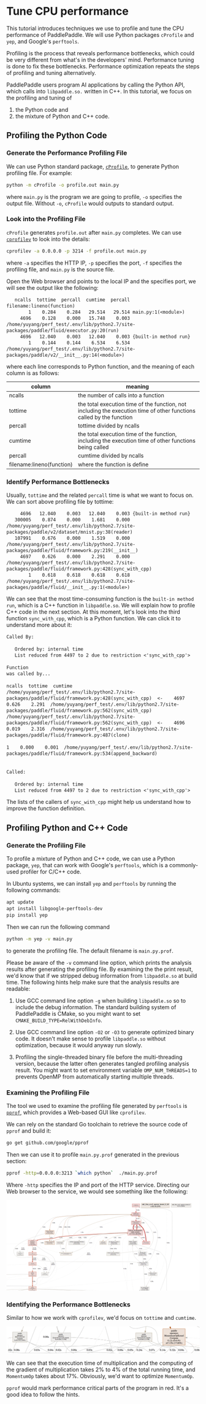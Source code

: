 # Tune CPU performance

This tutorial introduces techniques we use to profile and tune the
CPU performance of PaddlePaddle.  We will use Python packages
`cProfile` and `yep`, and Google's `perftools`.

Profiling is the process that reveals performance bottlenecks,
which could be very different from what's in the developers' mind.
Performance tuning is done to fix these bottlenecks. Performance optimization
repeats the steps of profiling and tuning alternatively.

PaddlePaddle users program AI applications by calling the Python API, which calls
into `libpaddle.so.` written in C++.  In this tutorial, we focus on
the profiling and tuning of

1. the Python code and
1. the mixture of Python and C++ code.

## Profiling the Python Code

### Generate the Performance Profiling File

We can use Python standard
package, [`cProfile`](https://docs.python.org/2/library/profile.html),
to generate Python profiling file.  For example:

```bash
python -m cProfile -o profile.out main.py
```

where `main.py` is the program we are going to profile, `-o` specifies
the output file.  Without `-o`, `cProfile` would outputs to standard
output.

### Look into the Profiling File

`cProfile` generates `profile.out` after `main.py` completes. We can
use [`cprofilev`](https://github.com/ymichael/cprofilev) to look into
the details:

```bash
cprofilev -a 0.0.0.0 -p 3214 -f profile.out main.py
```

where `-a` specifies the HTTP IP, `-p` specifies the port, `-f`
specifies the profiling file, and `main.py` is the source file.

Open the Web browser and points to the local IP and the specifies
port, we will see the output like the following:

```
   ncalls  tottime  percall  cumtime  percall filename:lineno(function)
        1    0.284    0.284   29.514   29.514 main.py:1(<module>)
     4696    0.128    0.000   15.748    0.003 /home/yuyang/perf_test/.env/lib/python2.7/site-packages/paddle/fluid/executor.py:20(run)
     4696   12.040    0.003   12.040    0.003 {built-in method run}
        1    0.144    0.144    6.534    6.534 /home/yuyang/perf_test/.env/lib/python2.7/site-packages/paddle/v2/__init__.py:14(<module>)
```

where each line corresponds to Python function, and the meaning of
each column is as follows:

<table>
<thead>
<tr>
<th>column</th>
<th>meaning </th>
</tr>
</thead>
<tbody>
<tr>
<td> ncalls</td>
<td> the number of calls into a function</td>
</tr>
<tr>
<td>tottime</td>
<td> the total execution time of the function, not including the execution time of other functions called by the function</td>
</tr>
<tr>
<td> percall </td>
<td> tottime divided by ncalls</td>
</tr>
<tr>
<td> cumtime</td>
<td> the total execution time of the function, including the execution time of other functions being called</td>
</tr>
<tr>
<td> percall</td>
<td> cumtime divided by ncalls</td>
</tr>
<tr>
<td> filename:lineno(function) </td>
<td> where the function is define </td>
</tr>
</tbody>
</table>

### Identify Performance Bottlenecks

Usually, `tottime` and the related `percall` time is what we want to
focus on. We can sort above profiling file by tottime:

```text
     4696   12.040    0.003   12.040    0.003 {built-in method run}
   300005    0.874    0.000    1.681    0.000 /home/yuyang/perf_test/.env/lib/python2.7/site-packages/paddle/v2/dataset/mnist.py:38(reader)
   107991    0.676    0.000    1.519    0.000 /home/yuyang/perf_test/.env/lib/python2.7/site-packages/paddle/fluid/framework.py:219(__init__)
     4697    0.626    0.000    2.291    0.000 /home/yuyang/perf_test/.env/lib/python2.7/site-packages/paddle/fluid/framework.py:428(sync_with_cpp)
        1    0.618    0.618    0.618    0.618 /home/yuyang/perf_test/.env/lib/python2.7/site-packages/paddle/fluid/__init__.py:1(<module>)
```

We can see that the most time-consuming function is the `built-in
method run`, which is a C++ function in `libpaddle.so`.  We will
explain how to profile C++ code in the next section.  At this
moment, let's look into the third function `sync_with_cpp`, which is a
Python function.  We can click it to understand more about it:

```
Called By:

   Ordered by: internal time
   List reduced from 4497 to 2 due to restriction <'sync_with_cpp'>

Function                                                                                                 was called by...
                                                                                                             ncalls  tottime  cumtime
/home/yuyang/perf_test/.env/lib/python2.7/site-packages/paddle/fluid/framework.py:428(sync_with_cpp)  <-    4697    0.626    2.291  /home/yuyang/perf_test/.env/lib/python2.7/site-packages/paddle/fluid/framework.py:562(sync_with_cpp)
/home/yuyang/perf_test/.env/lib/python2.7/site-packages/paddle/fluid/framework.py:562(sync_with_cpp)  <-    4696    0.019    2.316  /home/yuyang/perf_test/.env/lib/python2.7/site-packages/paddle/fluid/framework.py:487(clone)
                                                                                                                  1    0.000    0.001  /home/yuyang/perf_test/.env/lib/python2.7/site-packages/paddle/fluid/framework.py:534(append_backward)


Called:

   Ordered by: internal time
   List reduced from 4497 to 2 due to restriction <'sync_with_cpp'>
```

The lists of the callers of `sync_with_cpp` might help us understand
how to improve the function definition.

## Profiling Python and C++ Code

### Generate the Profiling File

To profile a mixture of Python and C++ code, we can use a Python
package, `yep`, that can work with Google's `perftools`, which is a
commonly-used profiler for C/C++ code.

In Ubuntu systems, we can install `yep` and `perftools` by running the
following commands:

```bash
apt update
apt install libgoogle-perftools-dev
pip install yep
```

Then we can run the following command

```bash
python -m yep -v main.py
```

to generate the profiling file.  The default filename is
`main.py.prof`.

Please be aware of the `-v` command line option, which prints the
analysis results after generating the profiling file.  By examining the
 the print result, we'd know that if we stripped debug
information from `libpaddle.so` at build time.  The following hints
help make sure that the analysis results are readable:

1. Use GCC command line option `-g` when building `libpaddle.so` so to
   include the debug information.  The standard building system of
   PaddlePaddle is CMake, so you might want to set
   `CMAKE_BUILD_TYPE=RelWithDebInfo`.

1. Use GCC command line option `-O2` or `-O3` to generate optimized
   binary code. It doesn't make sense to profile `libpaddle.so`
   without optimization, because it would anyway run slowly.

1. Profiling the single-threaded binary file before the
   multi-threading version, because the latter often generates tangled
   profiling analysis result.  You might want to set environment
   variable `OMP_NUM_THREADS=1` to prevents OpenMP from automatically
   starting multiple threads.

### Examining the Profiling File

The tool we used to examine the profiling file generated by
`perftools` is [`pprof`](https://github.com/google/pprof), which
provides a Web-based GUI like `cprofilev`.

We can rely on the standard Go toolchain to retrieve the source code
of `pprof` and build it:

```bash
go get github.com/google/pprof
```

Then we can use it to profile `main.py.prof` generated in the previous
section:

```bash
pprof -http=0.0.0.0:3213 `which python`  ./main.py.prof
```

Where `-http` specifies the IP and port of the HTTP service.
Directing our Web browser to the service, we would see something like
the following:

![result](./pprof_1.png)

### Identifying the Performance Bottlenecks

Similar to how we work with `cprofilev`, we'd focus on `tottime` and
`cumtime`.

![kernel_perf](./pprof_2.png)

We can see that the execution time of multiplication and the computing
of the gradient of multiplication takes 2% to 4% of the total running
time, and `MomentumOp` takes about 17%. Obviously, we'd want to
optimize `MomentumOp`.

`pprof` would mark performance critical parts of the program in
red. It's a good idea to follow the hints.
